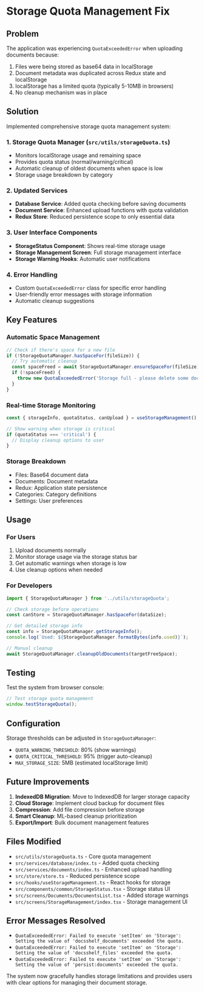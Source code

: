 # Storage Quota Management Fix

## Problem
The application was experiencing `QuotaExceededError` when uploading documents because:
1. Files were being stored as base64 data in localStorage
2. Document metadata was duplicated across Redux state and localStorage
3. localStorage has a limited quota (typically 5-10MB in browsers)
4. No cleanup mechanism was in place

## Solution
Implemented comprehensive storage quota management system:

### 1. Storage Quota Manager (`src/utils/storageQuota.ts`)
- Monitors localStorage usage and remaining space
- Provides quota status (normal/warning/critical)
- Automatic cleanup of oldest documents when space is low
- Storage usage breakdown by category

### 2. Updated Services
- **Database Service**: Added quota checking before saving documents
- **Document Service**: Enhanced upload functions with quota validation
- **Redux Store**: Reduced persistence scope to only essential data

### 3. User Interface Components
- **StorageStatus Component**: Shows real-time storage usage
- **Storage Management Screen**: Full storage management interface
- **Storage Warning Hooks**: Automatic user notifications

### 4. Error Handling
- Custom `QuotaExceededError` class for specific error handling
- User-friendly error messages with storage information
- Automatic cleanup suggestions

## Key Features

### Automatic Space Management
```typescript
// Check if there's space for a new file
if (!StorageQuotaManager.hasSpaceFor(fileSize)) {
  // Try automatic cleanup
  const spaceFreed = await StorageQuotaManager.ensureSpaceFor(fileSize);
  if (!spaceFreed) {
    throw new QuotaExceededError('Storage full - please delete some documents');
  }
}
```

### Real-time Storage Monitoring
```typescript
const { storageInfo, quotaStatus, canUpload } = useStorageManagement();

// Show warning when storage is critical
if (quotaStatus === 'critical') {
  // Display cleanup options to user
}
```

### Storage Breakdown
- Files: Base64 document data
- Documents: Document metadata
- Redux: Application state persistence
- Categories: Category definitions
- Settings: User preferences

## Usage

### For Users
1. Upload documents normally
2. Monitor storage usage via the storage status bar
3. Get automatic warnings when storage is low
4. Use cleanup options when needed

### For Developers
```typescript
import { StorageQuotaManager } from '../utils/storageQuota';

// Check storage before operations
const canStore = StorageQuotaManager.hasSpaceFor(dataSize);

// Get detailed storage info
const info = StorageQuotaManager.getStorageInfo();
console.log(`Used: ${StorageQuotaManager.formatBytes(info.used)}`);

// Manual cleanup
await StorageQuotaManager.cleanupOldDocuments(targetFreeSpace);
```

## Testing

Test the system from browser console:
```javascript
// Test storage quota management
window.testStorageQuota();
```

## Configuration

Storage thresholds can be adjusted in `StorageQuotaManager`:
- `QUOTA_WARNING_THRESHOLD`: 80% (show warnings)
- `QUOTA_CRITICAL_THRESHOLD`: 95% (trigger auto-cleanup)
- `MAX_STORAGE_SIZE`: 5MB (estimated localStorage limit)

## Future Improvements

1. **IndexedDB Migration**: Move to IndexedDB for larger storage capacity
2. **Cloud Storage**: Implement cloud backup for document files
3. **Compression**: Add file compression before storage
4. **Smart Cleanup**: ML-based cleanup prioritization
5. **Export/Import**: Bulk document management features

## Files Modified

- `src/utils/storageQuota.ts` - Core quota management
- `src/services/database/index.ts` - Added quota checking
- `src/services/documents/index.ts` - Enhanced upload handling
- `src/store/store.ts` - Reduced persistence scope
- `src/hooks/useStorageManagement.ts` - React hooks for storage
- `src/components/common/StorageStatus.tsx` - Storage status UI
- `src/screens/Documents/DocumentsList.tsx` - Added storage warnings
- `src/screens/StorageManagement/index.tsx` - Storage management UI

## Error Messages Resolved

- `QuotaExceededError: Failed to execute 'setItem' on 'Storage': Setting the value of 'docsshelf_documents' exceeded the quota.`
- `QuotaExceededError: Failed to execute 'setItem' on 'Storage': Setting the value of 'docsshelf_files' exceeded the quota.`
- `QuotaExceededError: Failed to execute 'setItem' on 'Storage': Setting the value of 'persist:documents' exceeded the quota.`

The system now gracefully handles storage limitations and provides users with clear options for managing their document storage.
